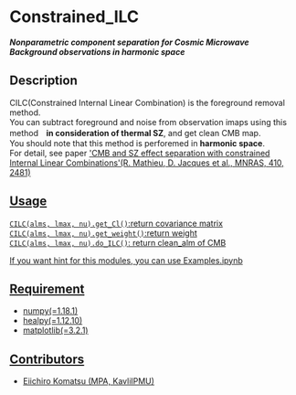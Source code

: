 # Constrained_ILC

***Nonparametric component separation for Cosmic Microwave Background observations in harmonic space***

## Description

CILC(Constrained Internal Linear Combination) is the foreground removal method.  
You can subtract foreground and noise from observation imaps using this method　**in consideration of thermal SZ**, and get clean CMB map.  
You should note that this method is perforemed in **harmonic space**.  
For detail, see paper <a href="https://academic.oup.com/mnras/article/410/4/2481/1007333">'CMB and SZ effect separation with constrained Internal Linear Combinations'(R. Mathieu, D. Jacques et al., MNRAS, 410, 2481)

## Usage

```CILC(alms, lmax, nu).get_Cl()```:return covariance matrix  
```CILC(alms, lmax, nu).get_weight()```:return weight  
```CILC(alms, lmax, nu).do_ILC()```: return clean_alm of CMB  

If you want hint for this modules, you can use Examples.ipynb

## Requirement

- numpy(=1.18.1)
- healpy(=1.12.10)
- matplotlib(=3.2.1)

## Contributors

- Eiichiro Komatsu (MPA, KavliIPMU)

